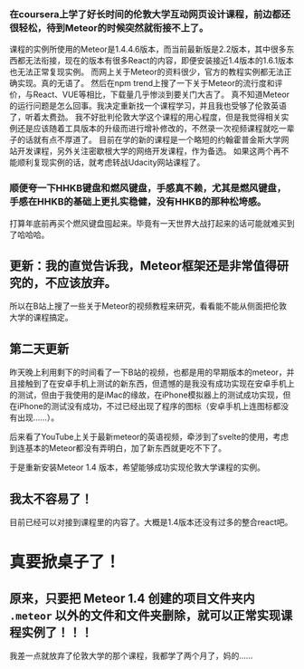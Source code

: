 ### 在coursera上学了好长时间的伦敦大学互动网页设计课程，前边都还很轻松，待到Meteor的时候突然就衔接不上了。
课程的实例所使用的Meteor是1.4.4.6版本，而当前最新版是2.2版本，其中很多东西都无法衔接，现在的版本有很多React的内容，即便安装接近1.4版本的1.6.1版本也无法正常复现实例。
而网上关于Meteor的资料很少，官方的教程实例都无法正确实现。真的无语了。
然后在npm trend上搜了一下关于Meteor的流行度和评价，与React、VUE等相比，下载量几乎惨淡到要关门大吉了。
真不知道Meteor的运行问题是怎么回事。我决定重新找一个课程学习，并且我也受够了伦敦英语了，听着太费劲。
我不好批判伦敦大学这个课程的用心程度，但是我觉得相关实例还是应该随着工具版本的升级而进行增补修改的，不然录一次视频课程就吃一辈子的话就有点不厚道了。
目前在学的新的课程是一个略短的约翰霍普金斯大学网站开发课程，另外关注密歇根大学的网络开发课程，作为备选。
如果这两个再不能顺利复现实例的话，就考虑转战Udacity网站课程了。
### 顺便夸一下HHKB键盘和燃风键盘，手感真不赖，尤其是燃风键盘，手感在HHKB的基础上更扎实稳健，没有HHKB的那种松垮感。
打算年底前再买个燃风键盘囤起来。毕竟有一天世界大战打起来的话可能就难买到了哈哈哈。


## 更新：我的直觉告诉我，Meteor框架还是非常值得研究的，不应该放弃。
所以在B站上搜了一些关于Meteor的视频教程来研究，看看能不能从侧面把伦敦大学的课程搞定。

## 第二天更新
昨天晚上利用剩下的时间看了一下B站的视频，也都是用的早期版本的meteor，并且接触到了在安卓手机上测试的新东西，但遗憾的是我没有成功实现在安卓手机上的测试，但由于我使用的是iMac的缘故，在iPhone模拟器上的测试成功实现，但在iPhone的测试没有成功，不过已经出现了程序的图标（安卓手机上连图标都没有出现……）。

后来看了YouTube上关于最新meteor的英语视频，牵涉到了svelte的使用，考虑到连基本的Meteor都没有弄明白，加了新东西就更吃不下了。

于是重新安装Meteor 1.4 版本，希望能够成功实现伦敦大学课程的实例。
## 我太不容易了！

目前已经可以对接到课程里的内容了。大概是1.4版本还没有过多的整合react吧。

# 真要掀桌子了！
## 原来，只要把 Meteor 1.4 创建的项目文件夹内 `.meteor` 以外的文件和文件夹删除，就可以正常实现课程实例了！！！
我差一点就放弃了伦敦大学的那个课程，我都学了两个月了，妈的……
